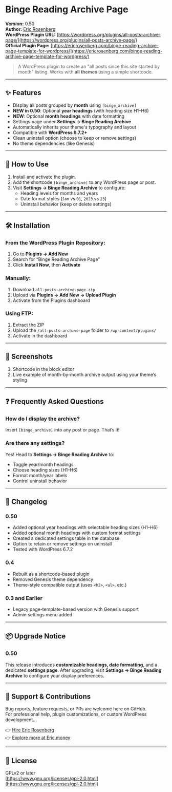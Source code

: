 # Binge Reading Archive Page

**Version:** 0.50  
**Author:** [Eric Rosenberg](https://ericrosenberg.com)  
**WordPress Plugin URL:** [https://wordpress.org/plugins/all-posts-archive-page/](https://wordpress.org/plugins/all-posts-archive-page/)  
**Official Plugin Page:** [https://ericrosenberg.com/binge-reading-archive-page-template-for-wordpress/](https://ericrosenberg.com/binge-reading-archive-page-template-for-wordpress/)

> A WordPress plugin to create an "all posts since this site started by month" listing. Works with **all themes** using a simple shortcode.

---

## ✨ Features

- Display all posts grouped by **month** using `[binge_archive]`
- **NEW in 0.50**: Optional **year headings** (with heading size H1–H6)
- **NEW**: Optional **month headings** with date formatting
- Settings page under **Settings → Binge Reading Archive**
- Automatically inherits your theme's typography and layout
- Compatible with **WordPress 6.7.2+**
- Clean uninstall option (choose to keep or remove settings)
- No theme dependencies (like Genesis)

---

## 🧩 How to Use

1. Install and activate the plugin.
2. Add the shortcode `[binge_archive]` to any WordPress page or post.
3. Visit **Settings → Binge Reading Archive** to configure:
   - Heading levels for months and years
   - Date format styles (`Jan` vs `01`, `2023` vs `23`)
   - Uninstall behavior (keep or delete settings)

---

## 🛠 Installation

### From the WordPress Plugin Repository:
1. Go to **Plugins → Add New**
2. Search for “Binge Reading Archive Page”
3. Click **Install Now**, then **Activate**

### Manually:
1. Download `all-posts-archive-page.zip`
2. Upload via **Plugins → Add New → Upload Plugin**
3. Activate from the Plugins dashboard

### Using FTP:
1. Extract the ZIP
2. Upload the `/all-posts-archive-page` folder to `/wp-content/plugins/`
3. Activate in the dashboard

---

## 📸 Screenshots

1. Shortcode in the block editor  
2. Live example of month-by-month archive output using your theme’s styling

---

## ❓ Frequently Asked Questions

### How do I display the archive?
Insert `[binge_archive]` into any post or page. That’s it!

### Are there any settings?
Yes! Head to **Settings → Binge Reading Archive** to:
- Toggle year/month headings
- Choose heading sizes (H1–H6)
- Format month/year labels
- Control uninstall behavior

---

## 🔄 Changelog

### 0.50
- Added optional year headings with selectable heading sizes (H1–H6)
- Added optional month headings with custom format settings
- Created a dedicated settings table in the database
- Option to retain or remove settings on uninstall
- Tested with WordPress 6.7.2

### 0.4
- Rebuilt as a shortcode-based plugin
- Removed Genesis theme dependency
- Theme-style compatible output (uses `<h2>`, `<ul>`, etc.)

### 0.3 and Earlier
- Legacy page-template-based version with Genesis support
- Admin settings menu added

---

## 📦 Upgrade Notice

### 0.50
This release introduces **customizable headings, date formatting**, and a dedicated **settings page**. After upgrading, visit **Settings → Binge Reading Archive** to configure your display preferences.

---

## 🤝 Support & Contributions

Bug reports, feature requests, or PRs are welcome here on GitHub.  
For professional help, plugin customizations, or custom WordPress development...

👉 [Hire Eric Rosenberg](https://ericrosenberg.com/contact/)  
👉 [Explore more at Eric.money](https://eric.money/)

---

## 📄 License

GPLv2 or later  
[https://www.gnu.org/licenses/gpl-2.0.html](https://www.gnu.org/licenses/gpl-2.0.html)
